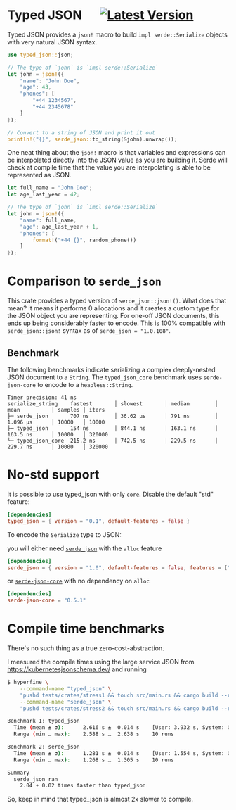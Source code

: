 # Typed JSON &emsp; [![Latest Version]][crates.io]

[Latest Version]: https://img.shields.io/crates/v/typed-json.svg
[crates.io]: https://crates.io/crates/typed-json

Typed JSON provides a `json!` macro to build `impl serde::Serialize`
objects with very natural JSON syntax.

```rust
use typed_json::json;

// The type of `john` is `impl serde::Serialize`
let john = json!({
    "name": "John Doe",
    "age": 43,
    "phones": [
        "+44 1234567",
        "+44 2345678"
    ]
});

// Convert to a string of JSON and print it out
println!("{}", serde_json::to_string(&john).unwrap());
```

One neat thing about the `json!` macro is that variables and expressions can
be interpolated directly into the JSON value as you are building it. Serde
will check at compile time that the value you are interpolating is able to
be represented as JSON.

```rust
let full_name = "John Doe";
let age_last_year = 42;

// The type of `john` is `impl serde::Serialize`
let john = json!({
    "name": full_name,
    "age": age_last_year + 1,
    "phones": [
        format!("+44 {}", random_phone())
    ]
});
```

# Comparison to `serde_json`

This crate provides a typed version of `serde_json::json!()`. What does that mean? It means it performs 0 allocations and it creates
a custom type for the JSON object you are representing. For one-off JSON documents, this ends up being considerably faster to encode.
This is 100% compatible with `serde_json::json!` syntax as of `serde_json = "1.0.108"`.

## Benchmark

The following benchmarks indicate serializing a complex deeply-nested JSON document to a `String`.
The `typed_json_core` benchmark uses `serde-json-core` to encode to a `heapless::String`.

```
Timer precision: 41 ns
serialize_string    fastest       │ slowest       │ median        │ mean          │ samples │ iters
├─ serde_json       707 ns        │ 36.62 µs      │ 791 ns        │ 1.096 µs      │ 10000   │ 10000
├─ typed_json       154 ns        │ 844.1 ns      │ 163.1 ns      │ 163.5 ns      │ 10000   │ 320000
╰─ typed_json_core  215.2 ns      │ 742.5 ns      │ 229.5 ns      │ 229.7 ns      │ 10000   │ 320000
```

# No-std support

It is possible to use typed_json with only `core`. Disable the default "std"
feature:

```toml
[dependencies]
typed_json = { version = "0.1", default-features = false }
```

To encode the `Serialize` type to JSON:

you will either need [`serde_json`](https://docs.rs/serde_json/latest/serde_json/index.html) with the `alloc` feature
```toml
[dependencies]
serde_json = { version = "1.0", default-features = false, features = ["alloc"] }
```

or [`serde-json-core`](https://docs.rs/serde-json-core/latest/serde_json_core/index.html) with no dependency on `alloc`
```toml
[dependencies]
serde-json-core = "0.5.1"
```

# Compile time benchmarks

There's no such thing as a true zero-cost-abstraction.

I measured the compile times using the large service JSON from https://kubernetesjsonschema.dev/ and running

```sh
$ hyperfine \
    --command-name "typed_json" \
    "pushd tests/crates/stress1 && touch src/main.rs && cargo build --release" \
    --command-name "serde_json" \
    "pushd tests/crates/stress2 && touch src/main.rs && cargo build --release"

Benchmark 1: typed_json
  Time (mean ± σ):      2.616 s ±  0.014 s    [User: 3.932 s, System: 0.118 s]
  Range (min … max):    2.588 s …  2.638 s    10 runs

Benchmark 2: serde_json
  Time (mean ± σ):      1.281 s ±  0.014 s    [User: 1.554 s, System: 0.088 s]
  Range (min … max):    1.268 s …  1.305 s    10 runs

Summary
  serde_json ran
    2.04 ± 0.02 times faster than typed_json
```

So, keep in mind that typed_json is almost 2x slower to compile.
